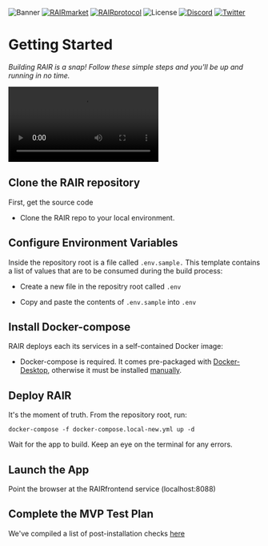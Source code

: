 ![Banner](/rair-infra/assets/img/banner.webp)
[![RAIRmarket](https://img.shields.io/badge/RAIR-market-C67FD1)](https://rair.market)
[![RAIRprotocol](https://img.shields.io/badge/RAIR-protocol-C67FD1)](https://rairprotocol.org)
![License](https://img.shields.io/badge/License-Apache2.0-yellow)
[![Discord](https://img.shields.io/badge/Discord-4950AF)](https://discord.gg/vuBUfB7w)
[![Twitter](https://img.shields.io/twitter/follow/rairprotocol)](https://twitter.com/rairprotocol)

# Getting Started
_Building RAIR is a snap! Follow these simple steps and you'll be up and running in no time._

![click walkthrough no narration](https://github.com/rairprotocol/RAIRsite/blob/main/src/assets/images/rair-install.webm)

## Clone the RAIR repository

First, get the source code
    
- Clone the RAIR repo to your local environment.

## Configure Environment Variables

Inside the repository root is a file called `.env.sample.` This template contains a list of values that are to be consumed during the build process:

- Create a new file in the repositry root called `.env`

- Copy and paste the contents of `.env.sample` into `.env`

## Install Docker-compose

RAIR deploys each its services in a self-contained Docker image:

- Docker-compose is required. It comes pre-packaged with [Docker-Desktop](https://www.docker.com/products/docker-desktop/), otherwise it must be installed [manually](https://docs.docker.com/compose/install/linux/#install-the-plugin-manually). 

## Deploy RAIR

It's the moment of truth. From the repository root, run:

    docker-compose -f docker-compose.local-new.yml up -d

Wait for the app to build. Keep an eye on the terminal for any errors. 

## Launch the App

Point the browser at the RAIRfrontend service (localhost:8088)

## Complete the MVP Test Plan

We've compiled a list of post-installation checks [here](https://docs.rairprotocol.org/rairprotocol/installation-and-testing/getting-started/rairlite-localhost/mvp-test-plan)

